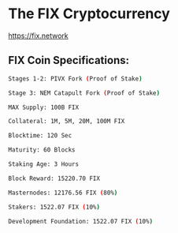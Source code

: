 # The FIX Cryptocurrency

https://fix.network

## FIX Coin Specifications:

```bash
Stages 1-2: PIVX Fork (Proof of Stake)

Stage 3: NEM Catapult Fork (Proof of Stake)

MAX Supply: 100B FIX

Collateral: 1M, 5M, 20M, 100M FIX

Blocktime: 120 Sec

Maturity: 60 Blocks

Staking Age: 3 Hours

Block Reward: 15220.70 FIX

Masternodes: 12176.56 FIX (80%)

Stakers: 1522.07 FIX (10%)

Development Foundation: 1522.07 FIX (10%)
```
